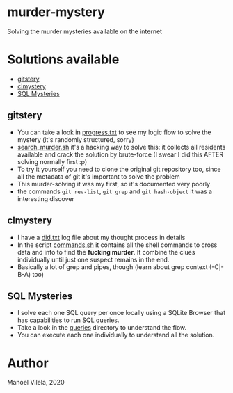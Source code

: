 # murder-mystery
Solving the murder mysteries available on the internet

# Solutions available

* [gitstery]
* [clmystery]
* [SQL Mysteries]

[gitstery]:	https://github.com/nivbend/gitstery
[clmystery]: https://github.com/veltman/clmystery
[SQL Mysteries]: https://github.com/NUKnightLab/sql-mysteries.git

## gitstery

- You can take a look in [progress.txt] to see my logic flow to solve
  the mystery (it's randomly structured, sorry)
- [search_murder.sh] it's a hacking way to solve this: it
  collects all residents available and crack the solution by
  brute-force (I swear I did this AFTER solving normally first :p)
- To try it yourself you need to clone the original git repository
  too, since all the metadata of git it's important to solve the problem
- This murder-solving it was my first, so it's documented very poorly
- the commands `git rev-list`, `git grep` and `git hash-object` it was a interesting discover

[progress.txt]: /gitstery/progress.txt
[search_murder.sh]: /gitstery/search_murder.sh

## clmystery

- I have a [did.txt] log file about my thought process in details
- In the script [commands.sh] it contains all the shell commands to
  cross data and info to find the **fucking murder**. It combine the
  clues individually until just one suspect remains in the end.
- Basically a lot of grep and pipes, though (learn about grep context (-C|-B-A) too)

[commands.sh]: /clmystery/commands.sh
[did.txt]: /clmystery/did.txt

## SQL Mysteries

- I solve each one SQL query per once locally using a SQLite Browser that has
capabilities to run SQL queries.
- Take a look in the [queries] directory to understand the flow.
- You can execute each one individually to understand all the
  solution.

[queries]: /sql-mysteries/queries

# Author

Manoel Vilela, 2020

